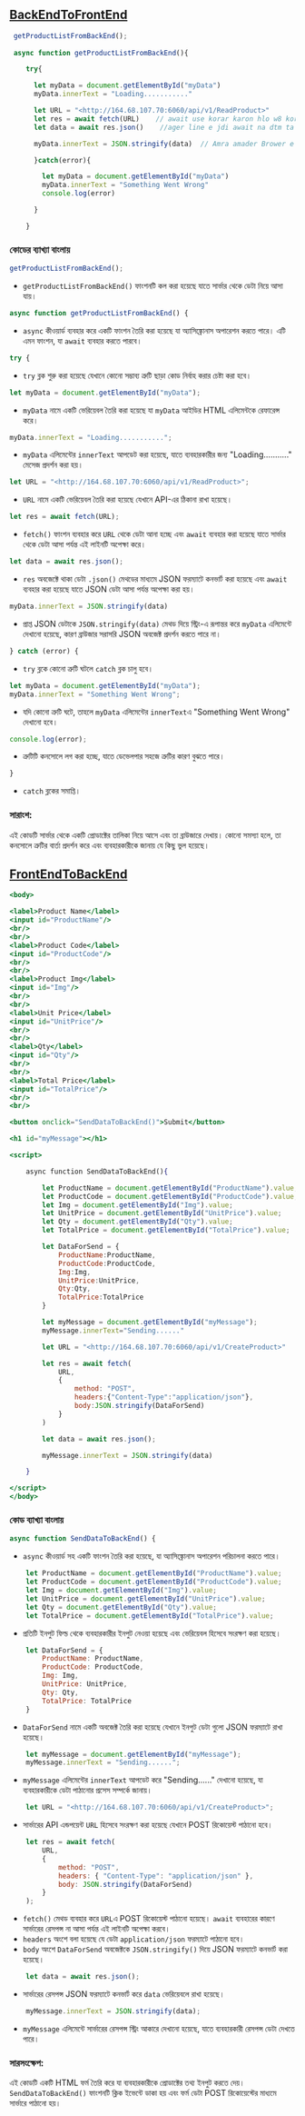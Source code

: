 ## [**BackEndToFrontEnd**](https://github.com/mdmahfuz307/JavaScript-Learning-Journey/blob/master/07%20-%20API%20Calling/02%20-%20Fetch%20Api/BackEndToFrontEnd.html)

```jsx
 getProductListFromBackEnd();
 
 async function getProductListFromBackEnd(){

    try{

      let myData = document.getElementById("myData")
      myData.innerText = "Loading..........."

      let URL = "<http://164.68.107.70:6060/api/v1/ReadProduct>"
      let res = await fetch(URL)    // await use korar karon hlo w8 korarnor jrno
      let data = await res.json()    //ager line e jdi await na dtm ta hle ai line e aisa porto tokhon pblm hoto karon amader data jdi na ase ta hle JSON ta pabo ki kore?

      myData.innerText = JSON.stringify(data)  // Amra amader Brower e JSON k dekhaite pari na tai JSON data tare amader String e convert kore nete hy tai amra (JSON.stringify) use korese JSON k String e convert korar jrno

      }catch(error){

        let myData = document.getElementById("myData")
        myData.innerText = "Something Went Wrong"
        console.log(error)

      }

    }
```

### কোডের ব্যাখ্যা বাংলায়

```jsx
getProductListFromBackEnd();
```

- `getProductListFromBackEnd()` ফাংশনটি কল করা হয়েছে যাতে সার্ভার থেকে ডেটা নিয়ে আসা যায়।

```jsx
async function getProductListFromBackEnd() {
```

- `async` কীওয়ার্ড ব্যবহার করে একটি ফাংশন তৈরি করা হয়েছে যা অ্যাসিঙ্ক্রোনাস অপারেশন করতে পারে। এটি এমন ফাংশন, যা `await` ব্যবহার করতে পারবে।

```jsx
try {
```

- `try` ব্লক শুরু করা হয়েছে যেখানে কোনো সম্ভাব্য ত্রুটি ছাড়া কোড নির্বাহ করার চেষ্টা করা হবে।

```jsx
let myData = document.getElementById("myData");
```

- `myData` নামে একটি ভেরিয়েবল তৈরি করা হয়েছে যা `myData` আইডির HTML এলিমেন্টকে রেফারেন্স করে।

```jsx
myData.innerText = "Loading...........";

```

- `myData` এলিমেন্টের `innerText` আপডেট করা হয়েছে, যাতে ব্যবহারকারীর জন্য "Loading..........." মেসেজ প্রদর্শন করা হয়।

```jsx
let URL = "<http://164.68.107.70:6060/api/v1/ReadProduct>";
```

- `URL` নামে একটি ভেরিয়েবল তৈরি করা হয়েছে যেখানে API-এর ঠিকানা রাখা হয়েছে।

```jsx
let res = await fetch(URL);
```

- `fetch()` ফাংশন ব্যবহার করে `URL` থেকে ডেটা আনা হচ্ছে এবং `await` ব্যবহার করা হয়েছে যাতে সার্ভার থেকে ডেটা আসা পর্যন্ত এই লাইনটি অপেক্ষা করে।

```jsx
let data = await res.json();

```

- `res` অবজেক্টে থাকা ডেটা `.json()` মেথডের মাধ্যমে JSON ফরম্যাটে কনভার্ট করা হয়েছে এবং `await` ব্যবহার করা হয়েছে যাতে JSON ডেটা আসা পর্যন্ত অপেক্ষা করা হয়।

```jsx
myData.innerText = JSON.stringify(data)
```

- প্রাপ্ত JSON ডেটাকে `JSON.stringify(data)` মেথড দিয়ে স্ট্রিং-এ রূপান্তর করে `myData` এলিমেন্টে দেখানো হয়েছে, কারণ ব্রাউজার সরাসরি JSON অবজেক্ট প্রদর্শন করতে পারে না।

```jsx
} catch (error) {
```

- `try` ব্লকে কোনো ত্রুটি ঘটলে `catch` ব্লক চালু হবে।

```jsx
let myData = document.getElementById("myData");
myData.innerText = "Something Went Wrong";
```

- যদি কোনো ত্রুটি ঘটে, তাহলে `myData` এলিমেন্টের `innerText`এ "Something Went Wrong" দেখানো হবে।

```jsx
console.log(error);
```

- ত্রুটিটি কনসোলে লগ করা হচ্ছে, যাতে ডেভেলপার সহজে ত্রুটির কারণ বুঝতে পারে।

```jsx
}
```

- `catch` ব্লকের সমাপ্তি।

### সারাংশ:

এই কোডটি সার্ভার থেকে একটি প্রোডাক্টের তালিকা নিয়ে আসে এবং তা ব্রাউজারে দেখায়। কোনো সমস্যা হলে, তা কনসোলে ত্রুটির বার্তা প্রদর্শন করে এবং ব্যবহারকারীকে জানায় যে কিছু ভুল হয়েছে।

## [**FrontEndToBackEnd**](https://github.com/mdmahfuz307/JavaScript-Learning-Journey/blob/master/07%20-%20API%20Calling/02%20-%20Fetch%20Api/FrontEndToBackEnd.html)

```jsx
<body>

<label>Product Name</label>
<input id="ProductName"/>
<br/>
<br/>
<label>Product Code</label>
<input id="ProductCode"/>
<br/>
<br/>
<label>Product Img</label>
<input id="Img"/>
<br/>
<br/>
<label>Unit Price</label>
<input id="UnitPrice"/>
<br/>
<br/>
<label>Qty</label>
<input id="Qty"/>
<br/>
<br/>
<label>Total Price</label>
<input id="TotalPrice"/>
<br/>
<br/>

<button onclick="SendDataToBackEnd()">Submit</button>

<h1 id="myMessage"></h1>

<script>

    async function SendDataToBackEnd(){

        let ProductName = document.getElementById("ProductName").value;
        let ProductCode = document.getElementById("ProductCode").value;
        let Img = document.getElementById("Img").value;
        let UnitPrice = document.getElementById("UnitPrice").value;
        let Qty = document.getElementById("Qty").value;
        let TotalPrice = document.getElementById("TotalPrice").value;

        let DataForSend = {
            ProductName:ProductName,
            ProductCode:ProductCode,
            Img:Img,
            UnitPrice:UnitPrice,
            Qty:Qty,
            TotalPrice:TotalPrice
        }

        let myMessage = document.getElementById("myMessage");
        myMessage.innerText="Sending......"

        let URL = "<http://164.68.107.70:6060/api/v1/CreateProduct>"

        let res = await fetch(
            URL,
            {
                method: "POST",
                headers:{"Content-Type":"application/json"},
                body:JSON.stringify(DataForSend)
            }
        )

        let data = await res.json();

        myMessage.innerText = JSON.stringify(data)

    }

</script>
</body>
```

### কোড ব্যাখ্যা বাংলায়

```jsx
async function SendDataToBackEnd() {
```

- `async` কীওয়ার্ড সহ একটি ফাংশন তৈরি করা হয়েছে, যা অ্যাসিঙ্ক্রোনাস অপারেশন পরিচালনা করতে পারে।

```jsx
    let ProductName = document.getElementById("ProductName").value;
    let ProductCode = document.getElementById("ProductCode").value;
    let Img = document.getElementById("Img").value;
    let UnitPrice = document.getElementById("UnitPrice").value;
    let Qty = document.getElementById("Qty").value;
    let TotalPrice = document.getElementById("TotalPrice").value;
```

- প্রতিটি ইনপুট ফিল্ড থেকে ব্যবহারকারীর ইনপুট নেওয়া হয়েছে এবং ভেরিয়েবল হিসেবে সংরক্ষণ করা হয়েছে।

```jsx
    let DataForSend = {
        ProductName: ProductName,
        ProductCode: ProductCode,
        Img: Img,
        UnitPrice: UnitPrice,
        Qty: Qty,
        TotalPrice: TotalPrice
    }
```

- `DataForSend` নামে একটি অবজেক্ট তৈরি করা হয়েছে যেখানে ইনপুট ডেটা গুলো JSON ফরম্যাটে রাখা হয়েছে।

```jsx
    let myMessage = document.getElementById("myMessage");
    myMessage.innerText = "Sending......";
```

- `myMessage` এলিমেন্টের `innerText` আপডেট করে "Sending......" দেখানো হয়েছে, যা ব্যবহারকারীকে ডেটা পাঠানোর প্রসেস সম্পর্কে জানায়।

```jsx
    let URL = "<http://164.68.107.70:6060/api/v1/CreateProduct>";
```

- সার্ভারের API এন্ডপয়েন্ট `URL` হিসেবে সংরক্ষণ করা হয়েছে যেখানে POST রিকোয়েস্ট পাঠানো হবে।

```jsx
    let res = await fetch(
        URL,
        {
            method: "POST",
            headers: { "Content-Type": "application/json" },
            body: JSON.stringify(DataForSend)
        }
    );
```

- `fetch()` মেথড ব্যবহার করে `URL`এ POST রিকোয়েস্ট পাঠানো হয়েছে। `await` ব্যবহারের কারণে সার্ভারের রেসপন্স না আসা পর্যন্ত এই লাইনটি অপেক্ষা করবে।
- `headers` অংশে বলা হয়েছে যে ডেটা `application/json` ফরম্যাটে পাঠানো হবে।
- `body` অংশে `DataForSend` অবজেক্টকে `JSON.stringify()` দিয়ে JSON ফরম্যাটে কনভার্ট করা হয়েছে।

```jsx
    let data = await res.json();
```

- সার্ভারের রেসপন্স JSON ফরম্যাটে কনভার্ট করে `data` ভেরিয়েবলে রাখা হয়েছে।

```jsx
    myMessage.innerText = JSON.stringify(data);
```

- `myMessage` এলিমেন্টে সার্ভারের রেসপন্স স্ট্রিং আকারে দেখানো হয়েছে, যাতে ব্যবহারকারী রেসপন্স ডেটা দেখতে পারে।

### সারসংক্ষেপ:

এই কোডটি একটি HTML ফর্ম তৈরি করে যা ব্যবহারকারীকে প্রোডাক্টের তথ্য ইনপুট করতে দেয়। `SendDataToBackEnd()` ফাংশনটি ক্লিক ইভেন্টে ডাকা হয় এবং ফর্ম ডেটা POST রিকোয়েস্টের মাধ্যমে সার্ভারে পাঠানো হয়।